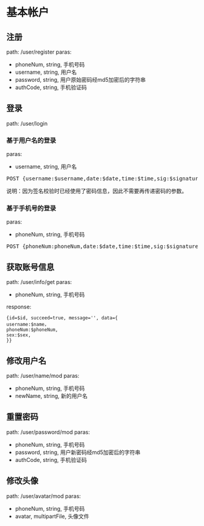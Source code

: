 # 基本帐户
## 注册
path: /user/register
paras:

* phoneNum, string, 手机号码
* username, string, 用户名
* password, string, 用户原始密码经md5加密后的字符串
* authCode, string, 手机验证码

## 登录
path: /user/login
### 基于用户名的登录
paras:

* username, string, 用户名

<pre>POST {username:$username,date:$date,time:$time,sig:$signature}</pre>
说明：因为签名校验时已经使用了密码信息，因此不需要再传递密码的参数。
### 基于手机号的登录
paras:

* phoneNum, string, 手机号码

<pre>POST {phoneNum:phoneNum,date:$date,time:$time,sig:$signature}</pre>
## 获取账号信息
path: /user/info/get
paras:

* phoneNum, string, 手机号码

response:

```
{id=$id, succeed=true, message='', data={
username:$name，
phoneNum:$phoneNum,
sex:$sex,
}}
```
## 修改用户名
path: /user/name/mod
paras:

* phoneNum, string, 手机号码
* newName, string, 新的用户名

## 重置密码
path: /user/password/mod
paras:

* phoneNum, string, 手机号码
* password, string, 用户新密码经md5加密后的字符串
* authCode, string, 手机验证码

## 修改头像
path: /user/avatar/mod
paras:

* phoneNum, string, 手机号码
* avatar, multipartFile, 头像文件
